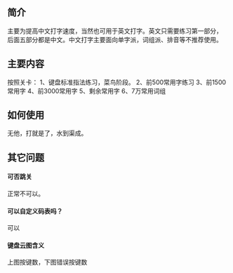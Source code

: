 ## 简介
主要为提高中文打字速度，当然也可用于英文打字。英文只需要练习第一部分， 后面五部分都是中文。中文打字主要面向单字派，词组派、排音等不推荐使用。

## 主要内容

按照关卡：
1、键盘标准指法练习，菜鸟阶段。
2、前500常用字练习
3、前1500常用字
4、前3000常用字
5、剩余常用字
6、7万常用词组


## 如何使用

无他，打就是了，水到渠成。


## 其它问题

#### 可否跳关

正常不可以。

#### 可以自定义码表吗？

可以


#### 键盘云图含义

上图按键数，下图错误按键数






